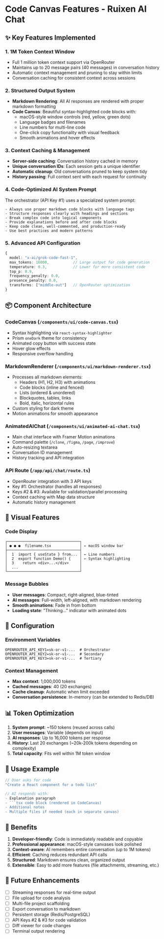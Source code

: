 # Code Canvas Features - Ruixen AI Chat

## ✨ Key Features Implemented

### 1. **1M Token Context Window**
- Full 1 million token context support via OpenRouter
- Maintains up to 20 message pairs (40 messages) in conversation history
- Automatic context management and pruning to stay within limits
- Conversation caching for consistent context across sessions

### 2. **Structured Output System**
- **Markdown Rendering**: All AI responses are rendered with proper markdown formatting
- **Code Canvas**: Beautiful syntax-highlighted code blocks with:
  - macOS-style window controls (red, yellow, green dots)
  - Language badges and filenames
  - Line numbers for multi-line code
  - One-click copy functionality with visual feedback
  - Smooth animations and hover effects
  
### 3. **Context Caching & Management**
- **Server-side caching**: Conversation history cached in memory
- **Unique conversation IDs**: Each session gets a unique identifier
- **Automatic cleanup**: Old conversations pruned to keep system tidy
- **History passing**: Full context sent with each request for continuity

### 4. **Code-Optimized AI System Prompt**
The orchestrator (API Key #1) uses a specialized system prompt:
```
- Always use proper markdown code blocks with language tags
- Structure responses clearly with headings and sections
- Break complex code into logical components
- Provide explanations before and after code blocks
- Keep code clean, well-commented, and production-ready
- Use best practices and modern patterns
```

### 5. **Advanced API Configuration**
```typescript
{
  model: "x-ai/grok-code-fast-1",
  max_tokens: 16000,           // Large output for code generation
  temperature: 0.3,            // Lower for more consistent code
  top_p: 0.9,
  frequency_penalty: 0.0,
  presence_penalty: 0.0,
  transforms: ["middle-out"]   // OpenRouter optimization
}
```

## 📦 Component Architecture

### **CodeCanvas** (`/components/ui/code-canvas.tsx`)
- Syntax highlighting via `react-syntax-highlighter`
- Prism `oneDark` theme for consistency
- Animated copy button with success state
- Hover glow effects
- Responsive overflow handling

### **MarkdownRenderer** (`/components/ui/markdown-renderer.tsx`)
- Processes all markdown elements:
  - Headers (H1, H2, H3) with animations
  - Code blocks (inline and fenced)
  - Lists (ordered & unordered)
  - Blockquotes, tables, links
  - Bold, italic, horizontal rules
- Custom styling for dark theme
- Motion animations for smooth appearance

### **AnimatedAIChat** (`/components/ui/animated-ai-chat.tsx`)
- Main chat interface with Framer Motion animations
- Command palette (`/clone`, `/figma`, `/page`, `/improve`)
- Auto-resizing textarea
- Conversation ID management
- History tracking and API integration

### **API Route** (`/app/api/chat/route.ts`)
- OpenRouter integration with 3 API keys
- Key #1: Orchestrator (handles all responses)
- Keys #2 & #3: Available for validation/parallel processing
- Context caching with Map data structure
- Automatic history management

## 🎨 Visual Features

### Code Display
```
┌─────────────────────────────────┐
│ ● ● ●  filename.tsx             │ ← macOS window bar
├─────────────────────────────────┤
│  1  import { useState } from... │ ← Line numbers
│  2  export function Demo() {    │ ← Syntax highlighting
│  3    return <div>...</div>     │
│  ...                            │
└─────────────────────────────────┘
```

### Message Bubbles
- **User messages**: Compact, right-aligned, blue-tinted
- **AI messages**: Full-width, left-aligned, with markdown rendering
- **Smooth animations**: Fade in from bottom
- **Loading state**: "Thinking..." indicator with animated dots

## 🔧 Configuration

### Environment Variables
```env
OPENROUTER_API_KEY1=sk-or-v1-...  # Orchestrator
OPENROUTER_API_KEY2=sk-or-v1-...  # Secondary
OPENROUTER_API_KEY3=sk-or-v1-...  # Tertiary
```

### Context Management
- **Max context**: 1,000,000 tokens
- **Cached messages**: 40 (20 exchanges)
- **Cache cleanup**: Automatic when limit exceeded
- **Conversation persistence**: In-memory (can be extended to Redis/DB)

## 📊 Token Optimization

1. **System prompt**: ~150 tokens (reused across calls)
2. **User messages**: Variable (depends on input)
3. **AI responses**: Up to 16,000 tokens per response
4. **History**: Last 20 exchanges (~20k-200k tokens depending on complexity)
5. **Total capacity**: Fits well within 1M token window

## 🚀 Usage Example

```typescript
// User asks for code
"Create a React component for a todo list"

// AI responds with:
- Explanation paragraph
- ```tsx code block (rendered in CodeCanvas)
- Additional notes
- Multiple files if needed (each in separate canvas)
```

## 🎯 Benefits

1. **Developer-friendly**: Code is immediately readable and copyable
2. **Professional appearance**: macOS-style canvases look polished
3. **Context-aware**: AI remembers entire conversation (up to 1M tokens)
4. **Efficient**: Caching reduces redundant API calls
5. **Structured**: Markdown ensures clean, organized output
6. **Extensible**: Easy to add more features (file attachments, streaming, etc.)

## 📝 Future Enhancements

- [ ] Streaming responses for real-time output
- [ ] File upload for code analysis
- [ ] Multi-file project scaffolding
- [ ] Export conversation to markdown
- [ ] Persistent storage (Redis/PostgreSQL)
- [ ] API Keys #2 & #3 for code validation
- [ ] Diff viewer for code changes
- [ ] Terminal output rendering
